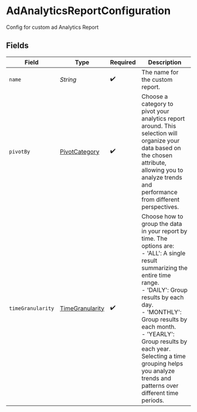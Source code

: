 # AdAnalyticsReportConfiguration

Config for custom ad Analytics Report


## Fields

| Field                                                                                                                                                                                                                                                                                                                                                                 | Type                                                                                                                                                                                                                                                                                                                                                                  | Required                                                                                                                                                                                                                                                                                                                                                              | Description                                                                                                                                                                                                                                                                                                                                                           |
| --------------------------------------------------------------------------------------------------------------------------------------------------------------------------------------------------------------------------------------------------------------------------------------------------------------------------------------------------------------------- | --------------------------------------------------------------------------------------------------------------------------------------------------------------------------------------------------------------------------------------------------------------------------------------------------------------------------------------------------------------------- | --------------------------------------------------------------------------------------------------------------------------------------------------------------------------------------------------------------------------------------------------------------------------------------------------------------------------------------------------------------------- | --------------------------------------------------------------------------------------------------------------------------------------------------------------------------------------------------------------------------------------------------------------------------------------------------------------------------------------------------------------------- |
| `name`                                                                                                                                                                                                                                                                                                                                                                | *String*                                                                                                                                                                                                                                                                                                                                                              | :heavy_check_mark:                                                                                                                                                                                                                                                                                                                                                    | The name for the custom report.                                                                                                                                                                                                                                                                                                                                       |
| `pivotBy`                                                                                                                                                                                                                                                                                                                                                             | [PivotCategory](../../models/shared/PivotCategory.md)                                                                                                                                                                                                                                                                                                                 | :heavy_check_mark:                                                                                                                                                                                                                                                                                                                                                    | Choose a category to pivot your analytics report around. This selection will organize your data based on the chosen attribute, allowing you to analyze trends and performance from different perspectives.                                                                                                                                                            |
| `timeGranularity`                                                                                                                                                                                                                                                                                                                                                     | [TimeGranularity](../../models/shared/TimeGranularity.md)                                                                                                                                                                                                                                                                                                             | :heavy_check_mark:                                                                                                                                                                                                                                                                                                                                                    | Choose how to group the data in your report by time. The options are:<br>- 'ALL': A single result summarizing the entire time range.<br>- 'DAILY': Group results by each day.<br>- 'MONTHLY': Group results by each month.<br>- 'YEARLY': Group results by each year.<br>Selecting a time grouping helps you analyze trends and patterns over different time periods. |
